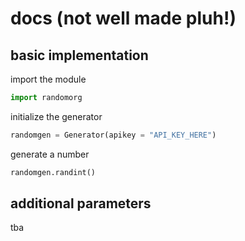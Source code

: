 # docs (not well made pluh!)

## basic implementation
import the module 
```python
import randomorg
```

initialize the generator 
```python
randomgen = Generator(apikey = "API_KEY_HERE")
```

generate a number

```python
randomgen.randint()
```

## additional parameters
tba
